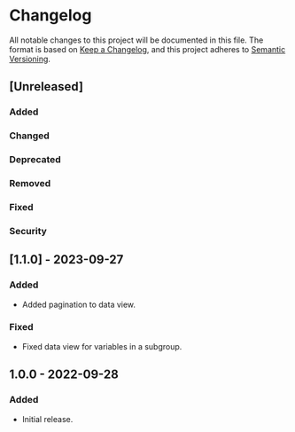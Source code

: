 # Changelog
All notable changes to this project will be documented in this file.
The format is based on [Keep a Changelog][0], and this project adheres to 
[Semantic Versioning][1].

## [Unreleased]

### Added

### Changed

### Deprecated

### Removed

### Fixed

### Security

## [1.1.0] - 2023-09-27

### Added
- Added pagination to data view.

### Fixed
- Fixed data view for variables in a subgroup.

## 1.0.0 - 2022-09-28

### Added
- Initial release.

[0]: https://keepachangelog.com/en
[1]: https://semver.org/spec/v2.0.0.html
